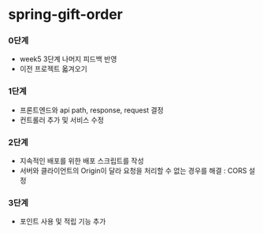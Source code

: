 # spring-gift-order
### 0단계
* week5 3단계 나머지 피드백 반영
* 이전 프로젝트 옯겨오기
### 1단계
* 프론트엔드와 api path, response, request 결정
* 컨트롤러 추가 및 서비스 수정
### 2단계
* 지속적인 배포를 위한 배포 스크립트를 작성
* 서버와 클라이언트의 Origin이 달라 요청을 처리할 수 없는 경우를 해결 : CORS 설정

### 3단계
* 포인트 사용 및 적립 기능 추가
